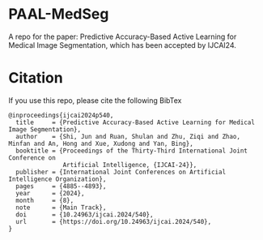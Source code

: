 # PAAL-MedSeg

A repo for the paper: Predictive Accuracy-Based Active Learning for Medical Image Segmentation, which has been accepted by IJCAI24.

# Citation
If you use this repo, please cite the following BibTex

~~~
@inproceedings{ijcai2024p540,
  title     = {Predictive Accuracy-Based Active Learning for Medical Image Segmentation},
  author    = {Shi, Jun and Ruan, Shulan and Zhu, Ziqi and Zhao, Minfan and An, Hong and Xue, Xudong and Yan, Bing},
  booktitle = {Proceedings of the Thirty-Third International Joint Conference on
               Artificial Intelligence, {IJCAI-24}},
  publisher = {International Joint Conferences on Artificial Intelligence Organization},
  pages     = {4885--4893},
  year      = {2024},
  month     = {8},
  note      = {Main Track},
  doi       = {10.24963/ijcai.2024/540},
  url       = {https://doi.org/10.24963/ijcai.2024/540},
}
~~~
